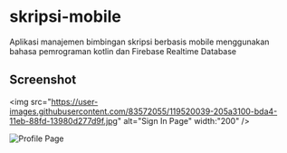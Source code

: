 # skripsi-mobile

Aplikasi manajemen bimbingan skripsi berbasis mobile menggunakan bahasa pemrograman kotlin dan Firebase Realtime Database

## Screenshot

<img src="https://user-images.githubusercontent.com/83572055/119520039-205a3100-bda4-11eb-88fd-13980d277d9f.jpg" alt="Sign In Page" width:"200" />

![Profile Page](https://user-images.githubusercontent.com/83572055/119520156-3ec02c80-bda4-11eb-9f96-b54ad25716f8.jpg)
